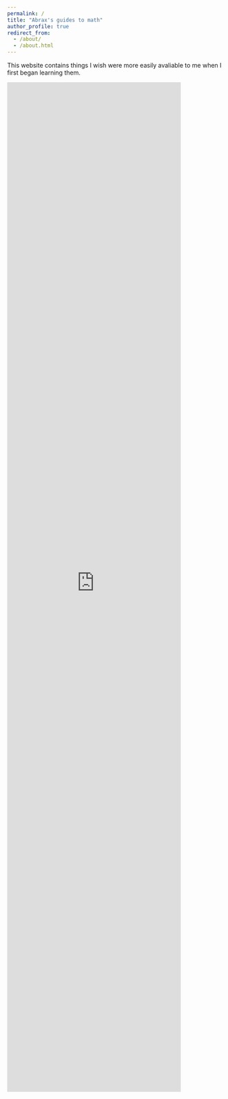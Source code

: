 ```yaml
---
permalink: /
title: "Abrax's guides to math"
author_profile: true
redirect_from: 
  - /about/
  - /about.html
---
```


This website contains things I wish were more easily avaliable to me when I first began learning them. 

<iframe scrolling="no" title="Trilinear polars" src="https://www.geogebra.org/material/iframe/id/m79nt9sa/width/677/height/485/border/888888/sfsb/true/smb/false/stb/false/stbh/false/ai/false/asb/false/sri/false/rc/false/ld/false/sdz/false/ctl/false" width="80%" height="60%" style="border:0px;"> </iframe>
